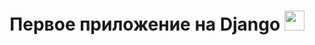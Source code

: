 <h1 align="center">Первое приложение на Django
<img src="https://github.com/blackcater/blackcater/raw/main/images/Hi.gif" height="32"/></h1>
